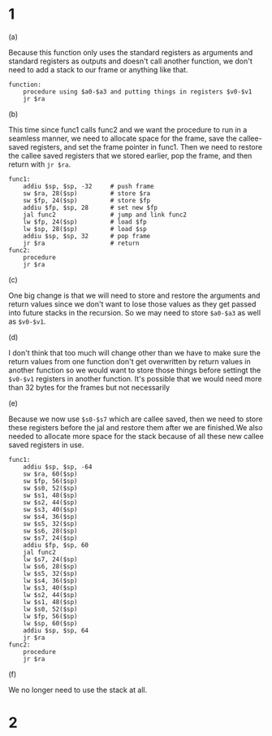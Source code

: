 # 1

(a)

Because this function only uses the standard registers as arguments and standard registers as outputs and doesn't call another function, we don't need to add a stack to our frame or anything like that.

```
function:
    procedure using $a0-$a3 and putting things in registers $v0-$v1
    jr $ra
```

(b)

This time since func1 calls func2 and we want the procedure to run in a seamless manner, we need to allocate space for the frame, save the callee-saved registers, and set the frame pointer in func1. Then we need to restore the callee saved registers that we stored earlier, pop the frame, and then return with `jr $ra`.  

```
func1:
    addiu $sp, $sp, -32     # push frame
    sw $ra, 28($sp)         # store $ra
    sw $fp, 24($sp)         # store $fp
    addiu $fp, $sp, 28      # set new $fp
    jal func2               # jump and link func2
    lw $fp, 24($sp)         # load $fp
    lw $sp, 28($sp)         # load $sp
    addiu $sp, $sp, 32      # pop frame
    jr $ra                  # return
func2:
    procedure
    jr $ra
```

(c)

One big change is that we will need to store and restore the arguments and return values since we don't want to lose those values as they get passed into future stacks in the recursion. So we may need to store `$a0-$a3` as well as `$v0-$v1`.

(d)

I don't think that too much will change other than we have to make sure the return values from one function don't get overwritten by return values in another function so we would want to store those things before settingt the `$v0-$v1` registers in another function. It's possible that we would need more than 32 bytes for the frames but not necessarily

(e)

Because we now use `$s0-$s7` which are callee saved, then we need to store these registers before the jal and restore them after we are finished.We also needed to allocate more space for the stack because of all these new callee saved registers in use.

```
func1:
    addiu $sp, $sp, -64
    sw $ra, 60($sp)
    sw $fp, 56($sp)
    sw $s0, 52($sp)
    sw $s1, 48($sp)
    sw $s2, 44($sp)
    sw $s3, 40($sp)
    sw $s4, 36($sp)
    sw $s5, 32($sp)
    sw $s6, 28($sp)
    sw $s7, 24($sp)
    addiu $fp, $sp, 60
    jal func2
    lw $s7, 24($sp)
    lw $s6, 28($sp)
    lw $s5, 32($sp)
    lw $s4, 36($sp)
    lw $s3, 40($sp)
    lw $s2, 44($sp)
    lw $s1, 48($sp)
    lw $s0, 52($sp)
    lw $fp, 56($sp)
    lw $sp, 60($sp)
    addiu $sp, $sp, 64
    jr $ra
func2:
    procedure
    jr $ra
```


(f)

We no longer need to use the stack at all.

# 2






